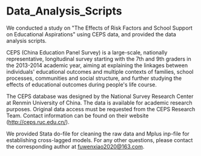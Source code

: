 # Data_Analysis_Scripts

We conducted a study on "The Effects of Risk Factors and School Support on Educational Aspirations" using CEPS data, and provided the data analysis scripts.

CEPS (China Education Panel Survey) is a large-scale, nationally representative, longitudinal survey starting with the 7th and 9th graders in the 2013-2014 academic year, aiming at explaining the linkages between individuals' educational outcomes and multiple contexts of families, school processes, communities and social structure, and further studying the effects of educational outcomes during people's life course.

The CEPS database was designed by the National Survey Research Center at Renmin University of China. The data is available for academic research purposes. Original data access must be requested from the CEPS Research Team. Contact information can be found on their website (http://ceps.ruc.edu.cn/).

We provided Stata do-file for cleaning the raw data and Mplus inp-file for establishing cross-lagged models. For any other questions, please contact the corresponding author at fuwenxiao2020@163.com.
